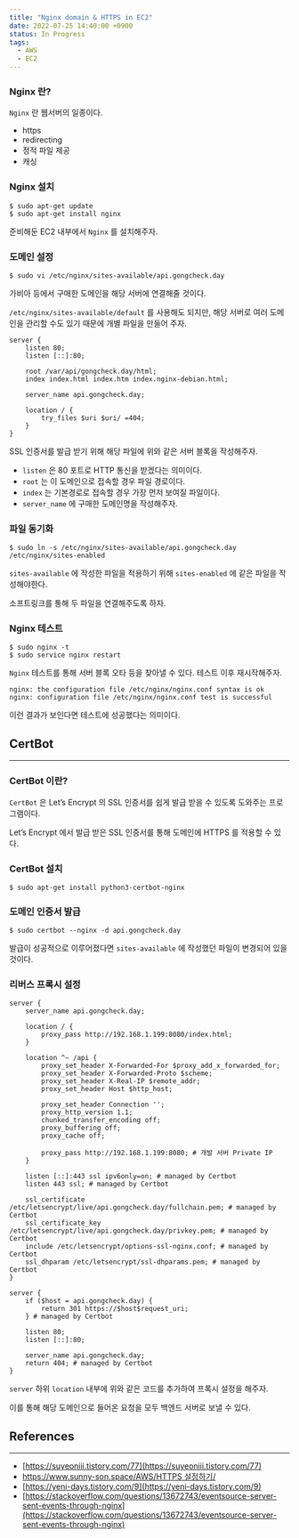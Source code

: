 ```yaml
---
title: "Nginx domain & HTTPS in EC2"
date: 2022-07-25 14:40:00 +0900
status: In Progress
tags:
  - AWS
  - EC2
---
```


### Nginx 란?

`Nginx` 란 웹서버의 일종이다.

- https
- redirecting
- 정적 파일 제공
- 캐싱

### Nginx 설치

```
$ sudo apt-get update
$ sudo apt-get install nginx
```

준비해둔 EC2 내부에서 `Nginx` 를 설치해주자.

### 도메인 설정

```
$ sudo vi /etc/nginx/sites-available/api.gongcheck.day
```

가비아 등에서 구매한 도메인을 해당 서버에 연결해줄 것이다.

`/etc/nginx/sites-available/default` 를 사용해도 되지만, 해당 서버로 여러 도메인을 관리할 수도 있기 때문에 개별 파일을 만들어 주자.

```
server {
    listen 80;
    listen [::]:80;

    root /var/api/gongcheck.day/html;
    index index.html index.htm index.nginx-debian.html;

    server_name api.gongcheck.day;

    location / {
        try_files $uri $uri/ =404;
    }
}
```

SSL 인증서를 발급 받기 위해 해당 파일에 위와 같은 서버 블록을 작성해주자.

- `listen` 은 80 포트로 HTTP 통신을 받겠다는 의미이다.
- `root` 는 이 도메인으로 접속할 경우 파일 경로이다.
- `index` 는 기본경로로 접속할 경우 가장 먼저 보여질 파일이다.
- `server_name` 에 구매한 도메인명을 작성해주자.

### 파일 동기화

```
$ sudo ln -s /etc/nginx/sites-available/api.gongcheck.day /etc/nginx/sites-enabled
```

`sites-available` 에 작성한 파일을 적용하기 위해 `sites-enabled` 에 같은 파일을 작성해야한다.

소프트링크를 통해 두 파일을 연결해주도록 하자.

### Nginx 테스트

```
$ sudo nginx -t
$ sudo service nginx restart
```

`Nginx` 테스트를 통해 서버 블록 오타 등을 찾아낼 수 있다. 테스트 이후 재시작해주자.

```
nginx: the configuration file /etc/nginx/nginx.conf syntax is ok
nginx: configuration file /etc/nginx/nginx.conf test is successful
```

이런 결과가 보인다면 테스트에 성공했다는 의미이다.

## CertBot

---

### CertBot 이란?

`CertBot` 은 Let’s Encrypt 의 SSL 인증서를 쉽게 발급 받을 수 있도록 도와주는 프로그램이다.

Let’s Encrypt 에서 발급 받은 SSL 인증서를 통해 도메인에 HTTPS 를 적용할 수 있다.

### CertBot 설치

```
$ sudo apt-get install python3-certbot-nginx
```

### 도메인 인증서 발급

```
$ sudo certbot --nginx -d api.gongcheck.day
```

발급이 성공적으로 이루어졌다면 `sites-available` 에 작성했던 파일이 변경되어 있을 것이다.

### 리버스 프록시 설정

```
server {
    server_name api.gongcheck.day;

    location / {
        proxy_pass http://192.168.1.199:8080/index.html;
    }

    location ^~ /api {
        proxy_set_header X-Forwarded-For $proxy_add_x_forwarded_for;
        proxy_set_header X-Forwarded-Proto $scheme;
        proxy_set_header X-Real-IP $remote_addr;
        proxy_set_header Host $http_host;

        proxy_set_header Connection '';
        proxy_http_version 1.1;
        chunked_transfer_encoding off;
        proxy_buffering off;
        proxy_cache off;

        proxy_pass http://192.168.1.199:8080; # 개발 서버 Private IP
    }

    listen [::]:443 ssl ipv6only=on; # managed by Certbot
    listen 443 ssl; # managed by Certbot

    ssl_certificate /etc/letsencrypt/live/api.gongcheck.day/fullchain.pem; # managed by Certbot
    ssl_certificate_key /etc/letsencrypt/live/api.gongcheck.day/privkey.pem; # managed by Certbot
    include /etc/letsencrypt/options-ssl-nginx.conf; # managed by Certbot
    ssl_dhparam /etc/letsencrypt/ssl-dhparams.pem; # managed by Certbot
}

server {
    if ($host = api.gongcheck.day) {
        return 301 https://$host$request_uri;
    } # managed by Certbot

    listen 80;
    listen [::]:80;

    server_name api.gongcheck.day;
    return 404; # managed by Certbot
}
```

`server` 하위 `location` 내부에 위와 같은 코드를 추가하여 프록시 설정을 해주자.

이를 통해 해당 도메인으로 들어온 요청을 모두 백엔드 서버로 보낼 수 있다.

## References

---

- [https://suyeoniii.tistory.com/77](https://suyeoniii.tistory.com/77)
- [https://www.sunny-son.space/AWS/HTTPS 설정하기/](https://www.sunny-son.space/AWS/HTTPS%20%EC%84%A4%EC%A0%95%ED%95%98%EA%B8%B0/)
- [https://yeni-days.tistory.com/9](https://yeni-days.tistory.com/9)
- [https://stackoverflow.com/questions/13672743/eventsource-server-sent-events-through-nginx](https://stackoverflow.com/questions/13672743/eventsource-server-sent-events-through-nginx)